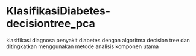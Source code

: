 # KlasifikasiDiabetes-decisiontree_pca
klasifikasi diagnosa penyakit diabetes dengan algoritma decision tree dan ditingkatkan menggunakan metode analisis komponen utama 
